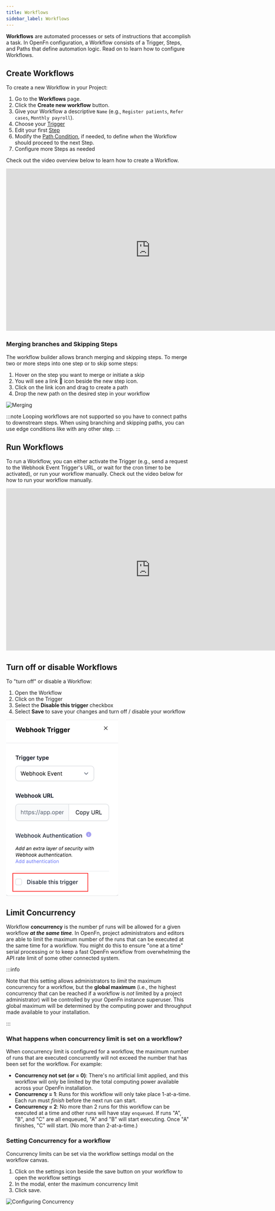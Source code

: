 ```yaml
---
title: Workflows
sidebar_label: Workflows
---
```


**Workflows** are automated processes or sets of instructions that accomplish a
task. In OpenFn configuration, a Workflow consists of a Trigger, Steps, and
Paths that define automation logic. Read on to learn how to configure Workflows.

## Create Workflows

To create a new Workflow in your Project:

1. Go to the **Workflows** page.
2. Click the **Create new workflow** button.
3. Give your Workflow a descriptive `Name` (e.g., `Register patients`,
   `Refer cases`, `Monthly payroll`).
4. Choose your [Trigger](../build/triggers.md)
5. Edit your first [Step](../build/steps/steps.md)
6. Modify the [Path Condition](../build/paths.md), if needed, to define _when_
   the Workflow should proceed to the next Step.
7. Configure more Steps as needed

Check out the video overview below to learn how to create a Workflow.

<iframe width="784" height="441" src="https://www.youtube.com/embed/HmE_wp_g1RY?si=Pud7DPS0BevAjStp" title="YouTube video player" frameborder="0" allow="accelerometer; autoplay; clipboard-write; encrypted-media; gyroscope; picture-in-picture; web-share" allowfullscreen></iframe>

### Merging branches and Skipping Steps

The workflow builder allows branch merging and skipping steps. To merge two or more steps into one step or to skip some steps: 

1. Hover on the step you want to merge or initiate a skip
2. You will see a link 🔗 icon beside the new step icon.
3. Click on the link icon and drag to create a path
4. Drop the new path on the desired step in your workflow

![Merging](/img/workflow_builder_merging.gif)

:::note
Looping workflows are not supported so you have to connect paths to downstream steps.
When using branching and skipping paths, you can use edge conditions like with any other step.
:::

## Run Workflows

To run a Workflow, you can either activate the Trigger (e.g., send a request to
the Webhook Event Trigger's URL, or wait for the cron timer to be activated), or
run your workflow manually. Check out the video below for how to run your
workflow manually.

<iframe width="784" height="441" src="https://www.youtube.com/embed/dssixE3Sukc?si=n3Jpdiu_aiBLXuHb" title="YouTube video player" frameborder="0" allow="accelerometer; autoplay; clipboard-write; encrypted-media; gyroscope; picture-in-picture; web-share" allowfullscreen></iframe>

## Turn off or disable Workflows

To "turn off" or disable a Workflow:

1. Open the Workflow
2. Click on the Trigger
3. Select the **Disable this trigger** checkbox 
4. Select **Save** to save your changes and turn off / disable your workflow

![disable-wf](/img/disable-wf.png)

## Limit Concurrency

Workflow **concurrency** is the number pf runs will be allowed for a given
workflow **_at the same time_**. In OpenFn, project administrators and editors
are able to limit the maximum number of the runs that can be executed at the
same time for a workflow. You might do this to ensure "one at a time" serial
processing or to keep a fast OpenFn workflow from overwhelming the API rate
limit of some other connected system.

:::info

Note that this setting allows administrators to _limit_ the maximum concurrency
for a workflow, but the **global maximum** (i.e., the highest concurrency that
can be reached if a workflow is _not_ limited by a project administrator) will
be controlled by your OpenFn instance superuser. This global maximum will be
determined by the computing power and throughput made available to your
installation.

:::

### What happens when concurrency limit is set on a workflow?

When concurrency limit is configured for a workflow, the maximum number of runs
that are executed concurrently will not exceed the number that has been set for
the workflow. For example:

- **Concurrency not set (or = 0)**: There's no artificial limit applied, and
  this workflow will only be limited by the total computing power available
  across your OpenFn installation.
- **Concurrency = 1**: Runs for this workflow will only take place 1-at-a-time.
  Each run must _finish_ before the next run can start.
- **Concurrency = 2**: No more than 2 runs for this workflow can be executed at
  a time and other runs will have stay `enqueued`. If runs "A", "B", and "C" are
  all enqueued, "A" and "B" will start executing. Once "A" finishes, "C" will
  start. (No more than 2-at-a-time.)

### Setting Concurrency for a workflow

Concurrency limits can be set via the workflow settings modal on the workflow
canvas.

1. Click on the settings icon beside the save button on your workflow to open
   the workflow settings
2. In the modal, enter the maximum concurrency limit
3. Click save.

![Configuring Concurrency](/img/configuring-concurrency.png)
